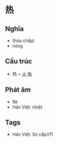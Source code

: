 # 热

## Nghĩa

* (hỏa chấp)
* nóng

## Cấu trúc
* 热 = [火](火.md) [执](执.md)

## Phát âm

* Rè
* Hán Việt: nhiệt

## Tags
* Hán Việt: Sơ cấp//11

<script>window.HANZI_FIELD='热';</script>
